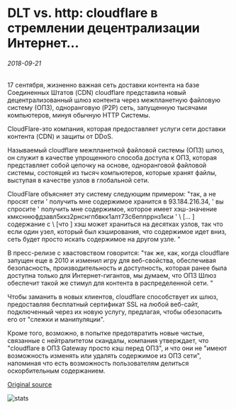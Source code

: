 # DLT vs. http: cloudflare в стремлении децентрализации Интернет...

###### 2018-09-21

17 сентября, жизненно важная сеть доставки контента на базе Соединенных Штатов (CDN) cloudflare представила новый децентрализованный шлюз контента через межпланетную файловую систему (ОПЗ), одноранговую (P2P) сеть, запущенную тысячами компьютеров, минуя обычную HTTP Системы.

CloudFlare-это компания, которая предоставляет услуги сети доставки контента (CDN) и защиты от DDoS.

Называемый cloudflare межпланетной файловой системы (ОПЗ) шлюз, он служит в качестве упрощенного способа доступа к ОПЗ, которая представляет собой цепочку на основе, одноранговой файловой системы, состоящей из тысяч компьютеров, которые хранят файлы, выступая в качестве узлов в глобальной сети.

CloudFlare объясняет эту систему следующим примером: "так, а не просят сети ' получить мне содержимое хранится в 93.184.216.34, ' вы спросите ' получить мне содержимое, которое имеет хэш-значение кмксннюфдзавл5ккз2рнснгпбвкк1алт73с6еппррнз1кси ' \ [... \] содержание с \ [что \] хэш может храниться на десятках узлов, так что если один узел, который был кэширования, что содержимое идет вниз, сеть будет просто искать содержимое на другом узле. "

В пресс-релизе с хвастовством говорится: "так же, как, когда cloudflare запущен еще в 2010 и изменил игру для веб-свойства, обеспечивая безопасность, производительность и доступность, которая ранее была доступна только для Интернет-гигантов, мы думаем, что ОПЗ Шлюз обеспечит такой же стимул для контента в распределенной сети. "

Чтобы заманить в новых клиентов, cloudflare способствует их шлюз, предоставляя бесплатный сертификат SSL на любой веб-сайт, подключенный через их новую услугу, предлагая, чтобы обезопасить его от "слежки и манипуляции".

Кроме того, возможно, в попытке предотвратить новые чистые, связанные с нейтралитетом скандалы, компания утверждает, что "cloudflare в ОПЗ Gateway просто кэш перед ОПЗ", и что они не "имеют возможность изменять или удалять содержимое из ОПЗ сети", напоминая что есть возможность пользователям делиться оскорбительным содержанием.

[Original source](https://cointelegraph.com/news/dlt-vs-http-cloudflares-quest-to-decentralize-the-internet)

![stats](https://c.statcounter.com/11760860/0/a89fa40b/1/ "stats")